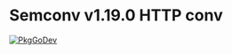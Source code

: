 # Semconv v1.19.0 HTTP conv

[![PkgGoDev](https://pkg.go.dev/badge/go.opentelemetry.io/otel/semconv/v1.19.0/httpconv)](https://pkg.go.dev/go.opentelemetry.io/otel/semconv/v1.19.0/httpconv)
